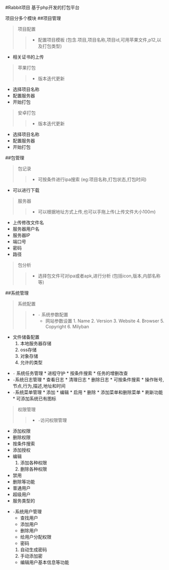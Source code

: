 #Rabbit项目
基于php开发的打包平台

项目分多个模块
##项目管理
> 项目配置
>>* 配置项目模板 (包含.项目,项目名称,项目id,可用苹果文件,p12,以及打包类型)
  * 相关证书的上传


>苹果打包
>>* 版本迭代更新
* 选择项目名称
* 配置服务器
* 开始打包


>安卓打包
>>* 版本迭代更新
* 选择项目名称
* 配置服务器
* 开始打包  


##包管理
>包记录
>>* 可按条件进行ipa搜索 (eg:项目名称,打包状态,打包时间)
* 可以进行下载

 
>服务器
>>* 可以根据地址方式上传,也可以手拖上传(上传文件大小100m)
* 上传修改文件名
* 服务器用户名
* 服务器IP
* 端口号
* 密码
* 路径
  
>包分析
>>* 选择包文件可对ipa或者apk,进行分析 (包括icon,版本,内部名称等)
 
##系统管理
> 系统配置
> > - `-` 系统参数配置  
> > 	* 网站参数设置
     	1. Name
		2. Version
 		3. Website
		4. Browser
		5. Copyright
		6. Milyban		
   * 文件储备配置
       1. 本地服务器存储
       2. oss存储
       3. 对象存储
       4. 允许的类型
- `-` 系统任务管理
       * 进程守护
       * 按条件搜索
       * 任务的增删改查
- `-`系统日志管理
       * 查看日志
       * 清理日志
       * 删除日志 
       * 可按条件搜索 
       * 操作账号,节点,行为,描述,地址和时间
- `-`系统菜单管理
       * 添加
       * 编辑
       * 启用 
       * 删除 
       * 添加菜单和删除菜单 
       * 刷新功能 
       * 可添加系统已有图标  

> 权限管理
> >- `-`访问权限管理
   * 添加权限 
   * 删除权限 
   * 按条件搜索 
   * 添加授权
   * 编辑
      1. 添加各种权限
      2. 删除各种权限
   * 禁用
   * 删除等功能
   * 普通用户
   * 超级用户
   * 服务类型的
- `-`系统用户管理
  * 查找用户 
  * 添加用户 
  * 删除用户 
  * 给用户分配权限 
  * 密码
   1. 自动生成密码 
   2. 手动添加密 
  * 编辑用户基本信息等功能
  
  